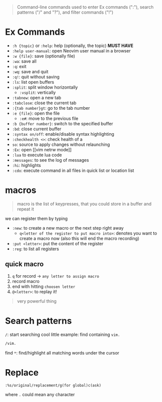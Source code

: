 > Command-line commands used to enter Ex commands (":"), search patterns ("/" and "?"), and filter commands ("!")
# Ex Commands
- `:h {topic}` or `:help`: help (optionally, the topic) **MUST HAVE**
- `:help user-manual`: open Neovim user manual in a browser
- `:w {file}`: save (optionally file)
- `:wa`: save all
- `:q`: exit
- `:wq`: save and quit
- `:q!`: quit without saving
- `:ls`: list open buffers
- `:split`: split window horizontally
	- `:vsplit`: vertically
- `:tabnew`: open a new tab
- `:tabclose`: close the current tab
- `:{tab number}gt`: go to the tab number
- `:e {file}`: open the file
	- `:e#`: move to the previous file
- `:b {buffer number}`: switch to the specified buffer
- `:bd`: close current buffer
- `:syntax on/off`: enable/disable syntax highlighting
- `:checkhealth <>`: check health of a 
- `so`: source to apply changes without relaunching
- `:Ex`: open [[vim netrw mode]]
- `:lua` to execute lua code
- `:messages`: to see the log of messages
- `:hi`: highlights
- `:cdo`: execute command in all files in quick list or location list

# macros
> macro is the list of keypresses, that you could store in a buffer and repeat it

we can register them by typing
- `:new`: to create a new macro  or the next step right away
	- `q<letter of the register to put macro into>`: denotes you want to create a macro now (also this will end the macro recording)
- `:put <letter>`: put the content of the register
- `:reg`: to list all registers

## quick macro
1. `q` for record -> `any letter to assign macro`
2. record macro
3. end with hitting `choosen letter`
4. `@<letter>`: to replay it!
> very powerful thing


# Search patterns
`/`: start searching
cool little example:
find containing `vim.`
```zsh
/vim.
```
find 
`*`: find/highlight all matching words under the cursor 



# Replace
```
:%s/original/replacement/g(for global)c(ask)
```
where `.` could mean any character